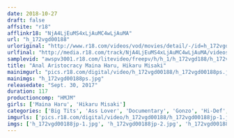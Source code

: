 ```yaml
---
date: 2018-10-27
draft: false
affsite: "r18"
afflinkr18: "NjA4LjEuMS4xLjAuMC4wLjAuMA"
url: "h_172vgd00188"
urloriginal: "http://www.r18.com/videos/vod/movies/detail/-/id=h_172vgd00188"
urlfinal: "http://media.r18.com/track/NjA4LjEuMS4xLjAuMC4wLjAuMA/videos/vod/movies/detail/-/id=h_172vgd00188"
samplevid: "awspv3001.r18.com/litevideo/freepv/h/h_1/h_172vgd188/h_172vgd188_dmb_s.mp4"
title: "Anal Aristocracy Maina Haru, Hikaru Misaki"
mainimgurl: "pics.r18.com/digital/video/h_172vgd00188/h_172vgd00188ps.jpg"
mainimgs: "h_172vgd00188ps.jpg"
releasedate: "Sept. 30, 2017"
duration: 117
productioncomp: "HMJM"
girls: ['Maina Haru', 'Hikaru Misaki']
categories: ['Big Tits', 'Ass Lover', 'Documentary', 'Gonzo', 'Hi-Def', 'Sale (limited time)']
imgurls: ['pics.r18.com/digital/video/h_172vgd00188/h_172vgd00188jp-1.jpg', 'pics.r18.com/digital/video/h_172vgd00188/h_172vgd00188jp-2.jpg', 'pics.r18.com/digital/video/h_172vgd00188/h_172vgd00188jp-3.jpg', 'pics.r18.com/digital/video/h_172vgd00188/h_172vgd00188jp-4.jpg', 'pics.r18.com/digital/video/h_172vgd00188/h_172vgd00188jp-5.jpg', 'pics.r18.com/digital/video/h_172vgd00188/h_172vgd00188jp-6.jpg', 'pics.r18.com/digital/video/h_172vgd00188/h_172vgd00188jp-7.jpg', 'pics.r18.com/digital/video/h_172vgd00188/h_172vgd00188jp-8.jpg', 'pics.r18.com/digital/video/h_172vgd00188/h_172vgd00188jp-9.jpg', 'pics.r18.com/digital/video/h_172vgd00188/h_172vgd00188jp-10.jpg', 'pics.r18.com/digital/video/h_172vgd00188/h_172vgd00188jp-11.jpg', 'pics.r18.com/digital/video/h_172vgd00188/h_172vgd00188jp-12.jpg', 'pics.r18.com/digital/video/h_172vgd00188/h_172vgd00188jp-13.jpg', 'pics.r18.com/digital/video/h_172vgd00188/h_172vgd00188jp-14.jpg', 'pics.r18.com/digital/video/h_172vgd00188/h_172vgd00188jp-15.jpg', 'pics.r18.com/digital/video/h_172vgd00188/h_172vgd00188jp-16.jpg', 'pics.r18.com/digital/video/h_172vgd00188/h_172vgd00188jp-17.jpg', 'pics.r18.com/digital/video/h_172vgd00188/h_172vgd00188jp-18.jpg', 'pics.r18.com/digital/video/h_172vgd00188/h_172vgd00188jp-19.jpg', 'pics.r18.com/digital/video/h_172vgd00188/h_172vgd00188jp-20.jpg']
imgs: ['h_172vgd00188jp-1.jpg', 'h_172vgd00188jp-2.jpg', 'h_172vgd00188jp-3.jpg', 'h_172vgd00188jp-4.jpg', 'h_172vgd00188jp-5.jpg', 'h_172vgd00188jp-6.jpg', 'h_172vgd00188jp-7.jpg', 'h_172vgd00188jp-8.jpg', 'h_172vgd00188jp-9.jpg', 'h_172vgd00188jp-10.jpg', 'h_172vgd00188jp-11.jpg', 'h_172vgd00188jp-12.jpg', 'h_172vgd00188jp-13.jpg', 'h_172vgd00188jp-14.jpg', 'h_172vgd00188jp-15.jpg', 'h_172vgd00188jp-16.jpg', 'h_172vgd00188jp-17.jpg', 'h_172vgd00188jp-18.jpg', 'h_172vgd00188jp-19.jpg', 'h_172vgd00188jp-20.jpg']
---
```

